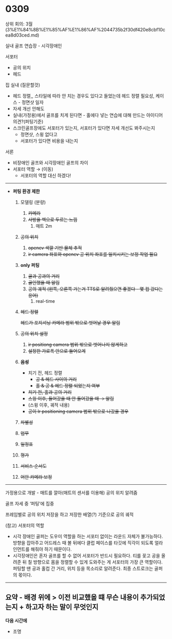 # 0309

상위 회의: 3월 (3%E1%84%8B%E1%85%AF%E1%86%AF%2044735b2f30df420e8cbf10cea8d03ced.md)

실내 골프 연습장 - 시각장애인

서포터

- 공의 위치
- 헤드

집 실내 (질문할것)

- 헤드 정렬,, 스타일에 따라 안 치는 경우도 있다고 들었는데 헤드 정렬 필요성, 케이스 - 정면샷 일자
- 자세 개선 안해도
- 실내(가정용)에서 골프를 치게 된다면 - 홀에다 넣는 연습에 대해 만드는 아이디어 의견?(퍼팅기준)
- 스크린골프장에도 서포터가 있는지, 서포터가 있다면 자세 개선도 봐주시는지
    - 정면샷, 스윙 없다고
    - 서포터가 있다면 비용을 내는지

서론

- 비장애인 골프와 시각장애인 골프의 차이
- 서포터 역할 → (이동)
    - 서포터의 역할 대신 하겠다!
    

---

- **퍼팅 환경 제한**
    1. 모델링 (분량)
        1. ~~카메라~~ 
        2. ~~사방을 벽으로 두르는 느낌~~
            1. 매트 2m
    2. ~~공의 위치~~
        1. ~~opencv 색깔 기반 물체 추적~~
        2. ~~ir camera 좌표와 opencv 공 위치 좌표를 일치시키는 보정 작업 필요~~
    3. **only 퍼팅**
        1. ~~골과 공과의 거리~~ 
        2. ~~골인했을 때 알림~~
        3. ~~공의 궤적 (왼쪽, 오른쪽 가는거 TTS로 알려줬으면 좋겠다 - 몇 컵 갔다는 용어)~~
            1. real-time
    4. ~~헤드 정렬~~
        
        ~~헤드가 포지셔닝 카메라 범위 밖으로 벗어날 경우 알림~~
        
    5. ~~공의 위치 설정~~
        1. ~~ir positiong camera 범위 밖으로 벗어나지 않게하고~~
        2. ~~설정한 가로폭 안으로 들어오게~~
    6. **~~음성~~**
        - 치기 전, 헤드 정렬
            - ~~공 & 헤드 사이의 거리~~
            - ~~홀 & 공 & 헤드 정렬 되었는지 여부~~
        - ~~치기 전, 홀과 공의 거리~~
        - ~~스윙 이후, 들어갔을 때 안 들어갔을 때 → 알림~~
        - (스윙 이후, 궤적 내용)
        - ~~공이 Ir positioning camera 범위 밖으로 나갔을 경우~~
    7. ~~차별성~~
    8. ~~업무~~ 
    9. ~~일정표~~
    10. ~~평가~~
    11. ~~서비스 순서도~~
    12. ~~어안 카메라 보정~~

---

가정용으로 개발 - 매트를 깔아(매트의 센서를 이용해) 공의 위치 알려줌

골프 자세 중 ‘퍼팅’에 집중

프레임별로 공의 위치 저장을 하고 저장한 배열(?) 기준으로 공의 궤적 

(참고) 서포터의 역할

- 시각 장애인 골퍼는 도우미 역할을 하는 서포터 없이는 라운드 자체가 불가능하다. 방향을 잡아주고 어드레스 때 볼 뒤에다 클럽 페이스를 타깃에 직각이 되도록 얼라인먼트를 해줘야 하기 때문이다.
- 시각장애인은 혼자 골프를 할 수 없어 서포터가 반드시 필요하다. 티를 꽂고 공을 올려준 뒤 칠 방향으로 몸을 정렬할 수 있게 도와주는 게 서포터의 가장 큰 역할이다. 퍼팅할 땐 공과 홀컵 간 거리, 위치 등을 목소리로 알려준다. 최종 스트로크는 골퍼의 몫이다.

---

## 요약 - 배경 위에 > 이전 비교했을 떄 무슨 내용이 추가되었는지 + 하고자 하는 말이 무엇인지

**다음 시간에**

- 조명